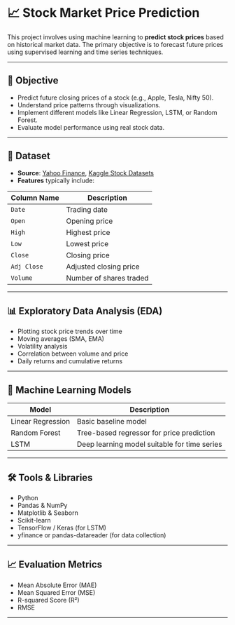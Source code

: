 
# 📈 Stock Market Price Prediction

This project involves using machine learning to **predict stock prices** based on historical market data. The primary objective is to forecast future prices using supervised learning and time series techniques.

---

## 🧠 Objective

- Predict future closing prices of a stock (e.g., Apple, Tesla, Nifty 50).
- Understand price patterns through visualizations.
- Implement different models like Linear Regression, LSTM, or Random Forest.
- Evaluate model performance using real stock data.

---

## 📂 Dataset

- **Source**: [Yahoo Finance](https://finance.yahoo.com), [Kaggle Stock Datasets](https://www.kaggle.com/datasets)
- **Features** typically include:

| Column Name | Description |
|-------------|-------------|
| `Date`      | Trading date |
| `Open`      | Opening price |
| `High`      | Highest price |
| `Low`       | Lowest price |
| `Close`     | Closing price |
| `Adj Close` | Adjusted closing price |
| `Volume`    | Number of shares traded |

---

## 📊 Exploratory Data Analysis (EDA)

- Plotting stock price trends over time
- Moving averages (SMA, EMA)
- Volatility analysis
- Correlation between volume and price
- Daily returns and cumulative returns

---

## 🤖 Machine Learning Models

| Model             | Description |
|------------------|-------------|
| Linear Regression | Basic baseline model |
| Random Forest     | Tree-based regressor for price prediction |
| LSTM              | Deep learning model suitable for time series |

---

## 🛠 Tools & Libraries

- Python
- Pandas & NumPy
- Matplotlib & Seaborn
- Scikit-learn
- TensorFlow / Keras (for LSTM)
- yfinance or pandas-datareader (for data collection)

---

## 📈 Evaluation Metrics

- Mean Absolute Error (MAE)
- Mean Squared Error (MSE)
- R-squared Score (R²)
- RMSE

---


